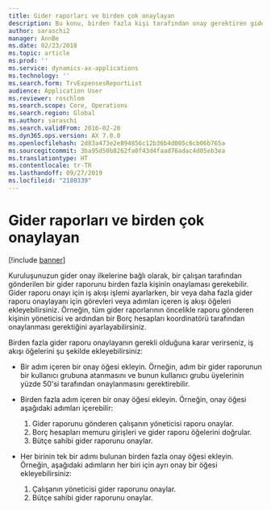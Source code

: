 ```yaml
---
title: Gider raporları ve birden çok onaylayan
description: Bu konu, birden fazla kişi tarafından onay gerektiren gider raporları hakkında bilgi sağlar.
author: saraschi2
manager: AnnBe
ms.date: 02/23/2018
ms.topic: article
ms.prod: ''
ms.service: dynamics-ax-applications
ms.technology: ''
ms.search.form: TrvExpensesReportList
audience: Application User
ms.reviewer: roschlom
ms.search.scope: Core, Operations
ms.search.region: Global
ms.author: saraschi
ms.search.validFrom: 2016-02-28
ms.dyn365.ops.version: AX 7.0.0
ms.openlocfilehash: 2d83a473e2e894856c12b36b4d005c6cb06b765a
ms.sourcegitcommit: 3ba95d50b8262fa0f43d4faad76adac4d05eb3ea
ms.translationtype: HT
ms.contentlocale: tr-TR
ms.lasthandoff: 09/27/2019
ms.locfileid: "2180339"
---
```

# <a name="expense-reports-and-multiple-approvers"></a>Gider raporları ve birden çok onaylayan

[!include [banner](../includes/banner.md)]

Kuruluşunuzun gider onay ilkelerine bağlı olarak, bir çalışan tarafından gönderilen bir gider raporunu birden fazla kişinin onaylaması gerekebilir. Gider raporu onayı için iş akışı işlemi ayarlarken, bir veya daha fazla gider raporu onaylayanı için görevleri veya adımları içeren iş akışı öğeleri ekleyebilirsiniz. Örneğin, tüm gider raporlarının öncelikle raporu gönderen kişinin yöneticisi ve ardından bir Borç hesapları koordinatörü tarafından onaylanması gerektiğini ayarlayabilirsiniz.

Birden fazla gider raporu onaylayanın gerekli olduğuna karar verirseniz, iş akışı öğelerini şu şekilde ekleyebilirsiniz:

- Bir adım içeren bir onay öğesi ekleyin. Örneğin, adım bir gider raporunun bir kullanıcı grubuna atanmasını ve bunun kullanıcı grubu üyelerinin yüzde 50'si tarafından onaylanmasını gerektirebilir.
- Birden fazla adım içeren bir onay öğesi ekleyin. Örneğin, onay öğesi aşağıdaki adımları içerebilir:

    1. Gider raporunu gönderen çalışanın yöneticisi raporu onaylar.
    2. Borç hesapları memuru girişleri ve gider raporu öğelerini doğrular.
    3. Bütçe sahibi gider raporunu onaylar.

- Her birinin tek bir adımı bulunan birden fazla onay öğesi ekleyin. Örneğin, aşağıdaki adımların her biri için ayrı onay bir öğesi ekleyebilirsiniz:

    1. Çalışanın yöneticisi gider raporunu onaylar.
    2. Bütçe sahibi gider raporunu onaylar.
